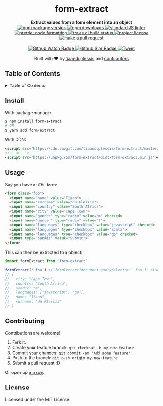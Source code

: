 
<h1 align="center">form-extract</h1>
<div align="center">
  <strong>Extract values from a form element into an object</strong>
</div>
<div align="center">
  <a href="https://npmjs.org/package/form-extract">
    <img src="https://img.shields.io/npm/v/form-extract.svg?style=flat-square" alt="npm package version" />
  </a>
  <a href="https://npmjs.org/package/form-extract">
  <img src="https://img.shields.io/npm/dm/form-extract.svg?style=flat-square" alt="npm downloads" />
  </a>
  <a href="https://github.com/feross/standard">
    <img src="https://img.shields.io/badge/code%20style-standard-brightgreen.svg?style=flat-square" alt="standard JS linter" />
  </a>
  <a href="https://github.com/prettier/prettier">
    <img src="https://img.shields.io/badge/styled_with-prettier-ff69b4.svg?style=flat-square" alt="prettier code formatting" />
  </a>
  <a href="https://travis-ci.org/tiaanduplessis/form-extract">
    <img src="https://img.shields.io/travis/tiaanduplessis/form-extract.svg?style=flat-square" alt="travis ci build status" />
  </a>
  <a href="https://github.com/tiaanduplessis/form-extract/blob/master/LICENSE">
    <img src="https://img.shields.io/npm/l/form-extract.svg?style=flat-square" alt="project license" />
  </a>
  <a href="http://makeapullrequest.com">
    <img src="https://img.shields.io/badge/PRs-welcome-brightgreen.svg?style=flat-square" alt="make a pull request" />
  </a>
</div>
<br>
<div align="center">
  <a href="https://github.com/tiaanduplessis/form-extract/watchers">
    <img src="https://img.shields.io/github/watchers/tiaanduplessis/form-extract.svg?style=social" alt="Github Watch Badge" />
  </a>
  <a href="https://github.com/tiaanduplessis/form-extract/stargazers">
    <img src="https://img.shields.io/github/stars/tiaanduplessis/form-extract.svg?style=social" alt="Github Star Badge" />
  </a>
  <a href="https://twitter.com/intent/tweet?text=Check%20out%20form-extract!%20https://github.com/tiaanduplessis/form-extract%20%F0%9F%91%8D">
    <img src="https://img.shields.io/twitter/url/https/github.com/tiaanduplessis/form-extract.svg?style=social" alt="Tweet" />
  </a>
</div>
<br>
<div align="center">
  Built with ❤︎ by <a href="https://github.com/tiaanduplessis">tiaanduplessis</a> and <a href="https://github.com/tiaanduplessis/form-extract/contributors">contributors</a>
</div>

<h2>Table of Contents</h2>
<details>
  <summary>Table of Contents</summary>
  <li><a href="#install">Install</a></li>
  <li><a href="#usage">Usage</a></li>
  <li><a href="#contribute">Contribute</a></li>
  <li><a href="#license">License</a></li>
</details>

## Install

With package manager:

```sh
$ npm install form-extract
# OR
$ yarn add form-extract
```

With CDN:

```html
<script src="https://cdn.rawgit.com/tiaanduplessis/form-extract/master/dist/form-extract.min.js"></script>
<!-- Or -->
<script src="https://unpkg.com/form-extract/dist/form-extract.min.js"></script>
```

## Usage

Say you have a `HTML` form:

```html
<form class="foo">
  <input name="name" value="Tiaan">
  <input name="surname" value="du Plessis">
  <input name="country" value="South Africa">
  <input name="city" value="Cape Town">
  <input name="gender" type="radio" value="m" checked>
  <input name="gender" type="radio" value="f">
  <input name="languages" type="checkbox" value="javascript" checked>
  <input name="languages" type="checkbox" value="scala">
  <input name="languages" type="checkbox" value="go" checked>
  <input type="submit" value="Submit">
</form>
```

This can then be extracted to a object:

```js
import formExtract from 'form-extract'

formExtract('.foo') // formExtract(document.querySelector('.foo')) also works
// {
//   city: "Cape Town",
//   country: "South Africa",
//   gender: "m",
//   languages: ["javascript", "go"],
//   name: "Tiaan",
//   surname: "du Plessis"
// }

```

## Contributing

Contributions are welcome!

1. Fork it.
2. Create your feature branch: `git checkout -b my-new-feature`
3. Commit your changes: `git commit -am 'Add some feature'`
4. Push to the branch: `git push origin my-new-feature`
5. Submit a pull request :D

Or open up [a issue](https://github.com/tiaanduplessis/form-extract/issues).

## License

Licensed under the MIT License.
